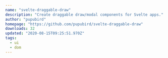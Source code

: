 ```yaml
---
name: "svelte-draggable-draw"
description: "Create draggable draw/modal components for Svelte apps."
author: "pupubird"
homepage: "https://github.com/pupubird/svelte-draggable-draw"
downloads: 32
updated: "2020-08-15T09:25:51.970Z"
tags: 
  - ui
  - dom
---
```

